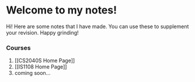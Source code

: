 # Welcome to my notes!

Hi! Here are some notes that I have made. You can use these to supplement your revision. Happy grinding!
### Courses
1. [[CS2040S Home Page]]
2. [[IS1108 Home Page]]
3. coming soon...